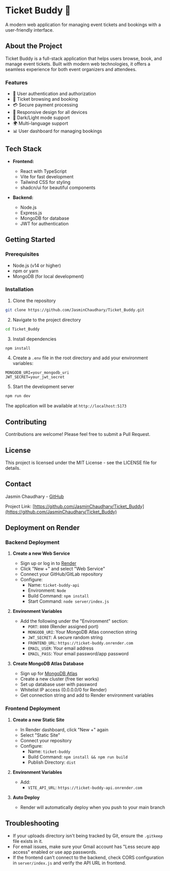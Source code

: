 # Ticket Buddy 🎫

A modern web application for managing event tickets and bookings with a user-friendly interface.

## About the Project

Ticket Buddy is a full-stack application that helps users browse, book, and manage event tickets. Built with modern web technologies, it offers a seamless experience for both event organizers and attendees.

### Features

- 🔐 User authentication and authorization
- 🎫 Ticket browsing and booking
- 💳 Secure payment processing
- 📱 Responsive design for all devices
- 🌙 Dark/Light mode support
- 🌍 Multi-language support
- 📊 User dashboard for managing bookings

## Tech Stack

- **Frontend:**
  - React with TypeScript
  - Vite for fast development
  - Tailwind CSS for styling
  - shadcn/ui for beautiful components

- **Backend:**
  - Node.js
  - Express.js
  - MongoDB for database
  - JWT for authentication

## Getting Started

### Prerequisites

- Node.js (v14 or higher)
- npm or yarn
- MongoDB (for local development)

### Installation

1. Clone the repository
```bash
git clone https://github.com/JasminChaudhary/Ticket_Buddy.git
```

2. Navigate to the project directory
```bash
cd Ticket_Buddy
```

3. Install dependencies
```bash
npm install
```

4. Create a `.env` file in the root directory and add your environment variables:
```env
MONGODB_URI=your_mongodb_uri
JWT_SECRET=your_jwt_secret
```

5. Start the development server
```bash
npm run dev
```

The application will be available at `http://localhost:5173`

## Contributing

Contributions are welcome! Please feel free to submit a Pull Request.

## License

This project is licensed under the MIT License - see the LICENSE file for details.

## Contact

Jasmin Chaudhary - [GitHub](https://github.com/JasminChaudhary)

Project Link: [https://github.com/JasminChaudhary/Ticket_Buddy](https://github.com/JasminChaudhary/Ticket_Buddy)

## Deployment on Render

### Backend Deployment

1. **Create a new Web Service**
   - Sign up or log in to [Render](https://render.com)
   - Click "New +" and select "Web Service"
   - Connect your GitHub/GitLab repository
   - Configure:
     - Name: `ticket-buddy-api`
     - Environment: `Node`
     - Build Command: `npm install`
     - Start Command: `node server/index.js`

2. **Environment Variables**
   - Add the following under the "Environment" section:
     - `PORT`: `8080` (Render assigned port)
     - `MONGODB_URI`: Your MongoDB Atlas connection string
     - `JWT_SECRET`: A secure random string
     - `FRONTEND_URL`: `https://ticket-buddy.onrender.com`
     - `EMAIL_USER`: Your email address
     - `EMAIL_PASS`: Your email password/app password

3. **Create MongoDB Atlas Database**
   - Sign up for [MongoDB Atlas](https://www.mongodb.com/cloud/atlas)
   - Create a new cluster (free tier works)
   - Set up database user with password
   - Whitelist IP access (0.0.0.0/0 for Render)
   - Get connection string and add to Render environment variables

### Frontend Deployment

1. **Create a new Static Site**
   - In Render dashboard, click "New +" again
   - Select "Static Site"
   - Connect your repository
   - Configure:
     - Name: `ticket-buddy`
     - Build Command: `npm install && npm run build`
     - Publish Directory: `dist`

2. **Environment Variables**
   - Add:
     - `VITE_API_URL`: `https://ticket-buddy-api.onrender.com`

3. **Auto Deploy**
   - Render will automatically deploy when you push to your main branch

## Troubleshooting

- If your uploads directory isn't being tracked by Git, ensure the `.gitkeep` file exists in it.
- For email issues, make sure your Gmail account has "Less secure app access" enabled or use app passwords.
- If the frontend can't connect to the backend, check CORS configuration in `server/index.js` and verify the API URL in frontend.
